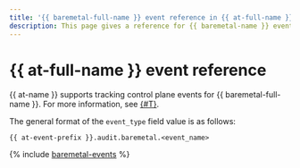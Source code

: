 ```yaml
---
title: '{{ baremetal-full-name }} event reference in {{ at-full-name }}'
description: This page gives a reference for {{ baremetal-name }} events tracked in {{ at-name }}.
---
```


# {{ at-full-name }} event reference

{{ at-name }} supports tracking control plane events for {{ baremetal-full-name }}. For more information, see [{#T}](../audit-trails/concepts/format.md).

The general format of the `event_type` field value is as follows:

```text
{{ at-event-prefix }}.audit.baremetal.<event_name>
```

{% include [baremetal-events](../_includes/audit-trails/events/baremetal-events.md) %}
